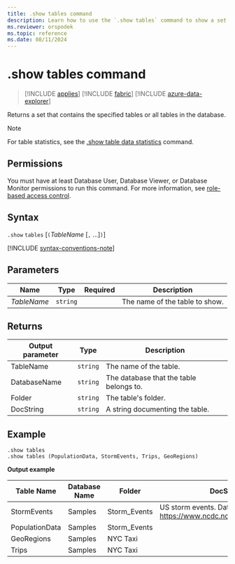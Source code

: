 ```yaml
---
title: .show tables command
description: Learn how to use the `.show tables` command to show a set that contains the specified tables in the database.
ms.reviewer: orspodek
ms.topic: reference
ms.date: 08/11/2024
---
```

# .show tables command

> [!INCLUDE [applies](../includes/applies-to-version/applies.md)] [!INCLUDE [fabric](../includes/applies-to-version/fabric.md)] [!INCLUDE [azure-data-explorer](../includes/applies-to-version/azure-data-explorer.md)]

Returns a set that contains the specified tables or all tables in the database.

> [!NOTE]
> For table statistics, see the [.show table data statistics](show-table-data-statistics.md) command.

## Permissions

You must have at least Database User, Database Viewer, or Database Monitor permissions to run this command. For more information, see [role-based access control](../access-control/role-based-access-control.md).

## Syntax

`.show` `tables` [`(`*TableName* [`,` ...]`)`]

[!INCLUDE [syntax-conventions-note](../includes/syntax-conventions-note.md)]

## Parameters

|Name|Type|Required|Description|
|--|--|--|--|
|*TableName*| `string` ||The name of the table to show.|

## Returns


|Output parameter |Type |Description
|---|---|---
|TableName  | `string` |The name of the table.
|DatabaseName  | `string` |The database that the table belongs to.
|Folder | `string` |The table's folder.
|DocString | `string` |A string documenting the table.

## Example

```kusto
.show tables
.show tables (PopulationData, StormEvents, Trips, GeoRegions)
```

**Output example**

|Table Name |Database Name |Folder | DocString
|---|---|---|---
|StormEvents|	Samples	|Storm_Events|	US storm events. Data source: https://www.ncdc.noaa.gov/stormevents|
|PopulationData|Samples|	Storm_Events|	
|GeoRegions|	Samples|	NYC Taxi	|
|Trips|	Samples|	NYC Taxi	|

